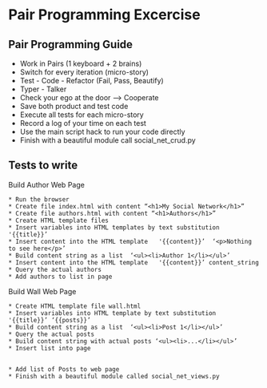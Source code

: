 # Pair Programming Excercise

## Pair Programming Guide

* Work in Pairs (1 keyboard + 2 brains)
* Switch for every iteration  (micro-story)
* Test - Code - Refactor   (Fail, Pass, Beautify)
* Typer - Talker
* Check your ego at the door —>  Cooperate
* Save both product and test code
* Execute all tests for each micro-story
* Record a log of your time on each test
* Use the main script hack to run your code directly
* Finish with a beautiful module call social_net_crud.py
  
  
## Tests to write

Build Author Web Page


	* Run the browser
	* Create file index.html with content “<h1>My Social Network</h1>”
	* Create file authors.html with content “<h1>Authors</h1>”
	* Create HTML template files
	* Insert variables into HTML templates by text substitution  '{{title}}’
	* Insert content into the HTML template   '{{content}}’  ‘<p>Nothing to see here</p>’
	* Build content string as a list  ‘<ul><li>Author 1</li></ul>’
	* Insert content into the HTML template   '{{content}}’ content_string
	* Query the actual authors
	* Add authors to list in page

Build Wall Web Page

	* Create HTML template file wall.html
	* Insert variables into HTML template by text substitution  '{{title}}’ ‘{{posts}}’
	* Build content string as a list  ‘<ul><li>Post 1</li></ul>’
	* Query the actual posts
	* Build content string with actual posts ‘<ul><li>...</li></ul>’
	* Insert list into page


	* Add list of Posts to web page
	* Finish with a beautiful module called social_net_views.py

